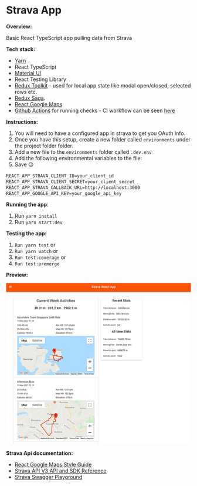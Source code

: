 # Strava App

**Overview:**

Basic React TypeScript app pulling data from Strava

**Tech stack:**
- [Yarn](https://yarnpkg.com/)
- React TypeScript
- [Material UI](https://mui.com/getting-started/installation/)
- React Testing Library
- [Redux Toolkit](https://redux-toolkit.js.org/) - used for local app state like modal open/closed, selected rows etc.
- [Redux Saga](https://redux-saga.js.org/).
- [React Google Maps](https://tomchentw.github.io/react-google-maps/#installation)
- [Github Actions](https://github.com/features/actions) for running checks - CI workflow can be seen [here](https://github.com/loanburger/products-redux-saga/blob/main/.github/workflows/build_test_react.yml)

**Instructions:**

1. You will need to have a configured app in strava to get you OAuth Info.
2. Once you have this setup, create a new folder called `environments` under the project folder folder.
3. Add a new file to the `environments` folder called `.dev.env`  
4. Add the following environmental variables to the file:
5. Save :wink:
```
REACT_APP_STRAVA_CLIENT_ID=your_client_id
REACT_APP_STRAVA_CLIENT_SECRET=your_client_secret
REACT_APP_STRAVA_CALLBACK_URL=http://localhost:3000
REACT_APP_GOOGLE_API_KEY=your_google_api_key
```

**Running the app**:
1. Run `yarn install`
2. Run `yarn start:dev`

**Testing the app:**
1. `Run yarn test` or
2. `Run yarn watch` or
3. `Run test:coverage` or
4. `Run test:premerge`

**Preview:**

![](./Screenshot.png)

**Strava Api documentation:**
- [React Google Maps Style Guide](https://tomchentw.github.io/react-google-maps/)
- [Strava API V3 API and SDK Reference](https://developers.strava.com/docs/reference)
- [Strava Swagger Playground](https://developers.strava.com/playground/#/)


